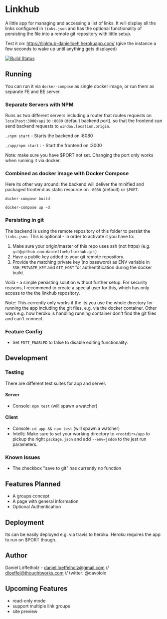 # Linkhub  
A little app for managing and accessing a list of links. It will display all the links configured in `links.json` and has the optional
functionality of persisting the file into a remote git repository with little setup.

Test it on: https://linkhub-danielloeh.herokuapp.com/ (give the instance a few seconds to wake up until anything gets displayed)

[![Build Status](https://travis-ci.org/danielloeh/linkhub.svg?branch=master)](https://travis-ci.org/danielloeh/linkhub)

## Running

You can run it via `docker-compose` as single docker image, or run them as separate FE and BE server.

### Separate Servers with NPM

Runs as two different servers including a router that routes requests on `localhost:3000/api` to `:8080` (default backend port), so that the frontend can send backend requests to `window.location.origin`.

`./npm start` - Starts the backend on :8080

`./app/npm start` : - Start the frontend on :3000

Note: make sure you have $PORT not set. Changing the port only works when running it via docker.
 
### Combined as docker image with Docker Compose

Here its other way around: the backend will deliver the minified and packaged frontend as static resource on `:8080` (default) or `$PORT`.
 
 `docker-compose build`  
 
 `docker-compose up -d` 
 
### Persisting in git

The backend is using the remote repository of this folder to persist the `links.json`. This is optional - in order to activate it you have to:

1. Make sure your origin/master of this repo uses ssh (not https) (e.g. `git@github.com:danielloeh/linkhub.git`)
2. Have a public key added to your git remote repository.
3. Provide the matching private key (no password) as ENV variable in `SSH_PRIVATE_KEY` and `GIT_HOST` for authentification during the docker build.

Voilà - a simple persisting solution without further setup. For security reasons, I recommend to create a special user for this, which has only access to the the linkhub repository.

Note: This currently only works if the its you use the whole directory for running the app including the git files, e.g. via the docker container. Other ways e.g. how heroku is handling running container don't find the git files and can't connect.

### Feature Config

* Set `EDIT_ENABLED` to false to disable editing functionality.

## Development

### Testing

There are different test suites for app and server.

#### Server
* Console: `npm test` (will spawn a watcher)

#### Client
* Console: `cd app && npm test` (will spawn a watcher)
* Intellij: Make sure to set your working directory to `<rootdir>/app` to pickup the right `package.json` and add `--env=jsdom` to the jest run parameters.



### Known Issues   
- The checkbox "save to git" has currently no function

## Features Planned
- A groups concept
- A page with general information 
- Optional Authentication

## Deployment
Its can be easily deployed e.g. via travis to heroku. Heroku requires the app to run on $PORT though.

## Author
Daniel Löffelholz - daniel.loeffelholz@gmail.com  // dloeffel@thoughtworks.com // twitter: @davololo

## Upcoming Features
* read-only mode
* support multiple link groups 
* site preview


